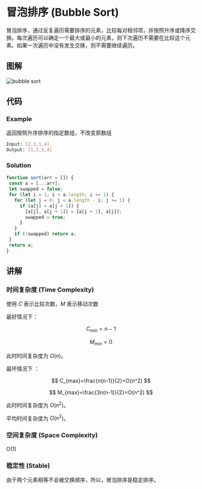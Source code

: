 
# 冒泡排序 (Bubble Sort)

冒泡排序，通过反复遍历需要排序的元素，比较每对相邻项，并按照升序或降序交换。每次遍历可以确定一个最大或最小的元素，则下次遍历不需要在比较这个元素。如果一次遍历中没有发生交换，则不需要继续遍历。

## 图解

![bubble sort](https://upload.wikimedia.org/wikipedia/commons/c/c8/Bubble-sort-example-300px.gif)

## 代码

### Example

返回按照升序排序的指定数组，不改变原数组

``` bash
Input: [2,3,1,4]
Output: [1,2,3,4]
```

### Solution

 ``` js
function sort(arr = []) {
  const a = [...arr];
  let swapped = false;
  for (let i = 1; i < a.length; i += 1) {
    for (let j = 0; j < a.length - i; j += 1) {
      if (a[j] > a[j + 1]) {
        [a[j], a[j + 1]] = [a[j + 1], a[j]];
        swapped = true;
      }
    }
    if (!swapped) return a;
  }
  return a;
}
 ```

## 讲解

### 时间复杂度 (Time Complexity)

使用 $C$ 表示比较次数，$M$ 表示移动次数

最好情况下：

$$
C_{min}=n-1
$$

$$
M_{min}=0
$$

此时时间复杂度为 $O(n)$。

最坏情况下 ：

$$
C_{max}=\frac{n(n-1)}{2}=O(n^2)
$$

$$
M_{max}=\frac{3n(n-1)}{2}=O(n^2)
$$

此时时间复杂度为 $O(n^2)$。

平均时间复杂度为 $O(n^2)$。

### 空间复杂度 (Space Complexity)

O(1)

### 稳定性 (Stable)

由于两个元素相等不会被交换顺序，所以，冒泡排序是稳定排序。
